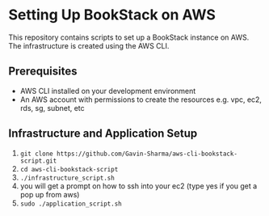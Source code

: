 # Setting Up BookStack on AWS

This repository contains scripts to set up a BookStack instance on AWS. The infrastructure is created using the AWS CLI.

## Prerequisites

- AWS CLI installed on your development environment
- An AWS account with permissions to create the resources e.g. vpc, ec2, rds, sg, subnet, etc

## Infrastructure and Application Setup

1. `git clone https://github.com/Gavin-Sharma/aws-cli-bookstack-script.git`
2. `cd aws-cli-bookstack-script`
3. `./infrastructure_script.sh`
4. you will get a prompt on how to ssh into your ec2 (type yes if you get a pop up from aws)
5. `sudo ./application_script.sh`
